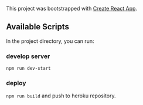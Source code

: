 This project was bootstrapped with [Create React App](https://github.com/facebookincubator/create-react-app).


## Available Scripts

In the project directory, you can run:

### develop server
`npm run dev-start`

### deploy
`npm run build`
and push to heroku repository.
